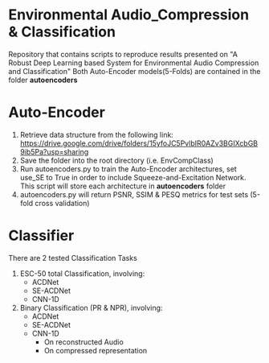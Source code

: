 # Environmental Audio_Compression & Classification
Repository that contains scripts to reproduce results presented on "A Robust Deep Learning based System for Environmental Audio Compression and Classification"
Both Auto-Encoder models(5-Folds) are contained in the folder **autoencoders**

# Auto-Encoder

1) Retrieve data structure from the following link:
https://drive.google.com/drive/folders/15yfoJC5PvlbIR0AZv3BGIXcbGB9ib5Pa?usp=sharing
2) Save the folder into the root directory (i.e. EnvCompClass)
3) Run autoencoders.py to train the Auto-Encoder architectures, set use_SE to True in order to include Squeeze-and-Excitation Network. This script will store each architecture in
**autoencoders** folder
4) autoencoders.py will return PSNR, SSIM & PESQ metrics for test sets (5-fold cross validation)

# Classifier

There are 2 tested Classification Tasks
1) ESC-50 total Classification, involving:
   - ACDNet
   - SE-ACDNet
   - CNN-1D
2) Binary Classification (PR & NPR), involving:
   - ACDNet
   - SE-ACDNet
   - CNN-1D
      - On reconstructed Audio
      - On compressed representation
   
